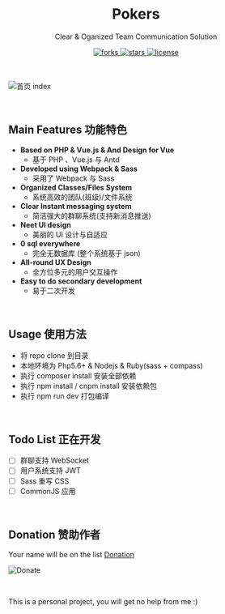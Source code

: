 <div align="center">
  <h1>Pokers</h1>
  <p>Clear & Oganized Team Communication Solution</p>
  <a href="https://github.com/HelipengTony/pokers">
    <img src="https://img.shields.io/github/forks/HelipengTony/pokers.svg" alt="forks">
  </a>

  <a href="https://github.com/HelipengTony/pokers">
    <img src="https://img.shields.io/github/stars/HelipengTony/pokers.svg" alt="stars">
  </a>

  <a href="https://github.com/HelipengTony/pokers">
    <img src="https://img.shields.io/github/license/HelipengTony/pokers.svg" alt="license">
  </a>
</div>

<br/>

<br/>

![首页 index](https://static.ouorz.com/QQ20190623-194344@2x.png)

<br/>

## Main Features 功能特色
+ **Based on PHP & Vue.js & And Design for Vue**
  - 基于 PHP 、Vue.js 与 Antd
+ **Developed using Webpack & Sass**
  - 采用了 Webpack 与 Sass
+ **Organized Classes/Files System**
  - 系统高效的团队(班级)/文件系统
+ **Clear Instant messaging system**
  - 简洁强大的群聊系统(支持新消息推送)
+ **Neet UI design**
  - 美丽的 UI 设计与自适应
+ **0 sql everywhere**
  - 完全无数据库 (整个系统基于 json)
+ **All-round  UX Design**
  - 全方位多元的用户交互操作
+ **Easy to do secondary development**
  - 易于二次开发

<br/>

## Usage 使用方法
+ 将 repo clone 到目录
+ 本地环境为 Php5.6+ & Nodejs & Ruby(sass + compass)
+ 执行 composer install 安装全部依赖
+ 执行 npm install / cnpm install 安装依赖包
+ 执行 npm run dev 打包编译

<br/>

## Todo List 正在开发
+ [ ] 群聊支持 WebSocket
+ [ ] 用户系统支持 JWT
+ [ ] Sass 重写 CSS
+ [ ] CommonJS 应用

<br/>

## Donation 赞助作者
Your name will be on the list [Donation](https://www.snapaper.com/donate)
<br/>

![Donate](https://i.loli.net/2019/02/18/5c6a80afd1e26.png)

<br/>

This is a personal project, you will get no help from me :)

